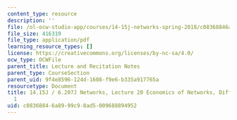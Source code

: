 ```yaml
---
content_type: resource
description: ''
file: /ol-ocw-studio-app/courses/14-15j-networks-spring-2018/c08368846a8999c98ad5009688894952_MIT14_15JS18_lec20.pdf
file_size: 416319
file_type: application/pdf
learning_resource_types: []
license: https://creativecommons.org/licenses/by-nc-sa/4.0/
ocw_type: OCWFile
parent_title: Lecture and Recitation Notes
parent_type: CourseSection
parent_uid: 9f4e8596-124d-1608-f9e6-b335a917765a
resourcetype: Document
title: 14.15J / 6.207J Networks, Lecture 20 Economics of Networks, Diffusion Part
  1
uid: c0836884-6a89-99c9-8ad5-009688894952
---
```

